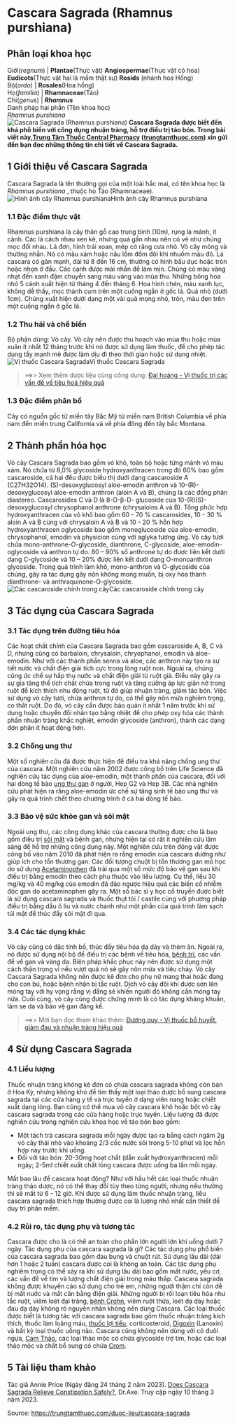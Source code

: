 # Cascara Sagrada (Rhamnus purshiana)

Phân loại khoa học  
---  
Giới(_regnum_) |  **Plantae**(Thực vật) **Angiospermae**(Thực vật có hoa) **Eudicots**(Thực vật hai lá mầm thật sự) **Rosids** (nhánh hoa Hồng)  
Bộ(_ordo_) | **Rosales**(Hoa hồng)  
Họ(_familia_) | **Rhamnaceae**(Táo)  
Chi(_genus_) | **_Rhamnus_**  
Danh pháp hai phần (Tên khoa học)  
_Rhamnus purshiana_  
![Cascara Sagrada \(Rhamnus purshiana\)](https://trungtamthuoc.com/images/others/cascara-sagrada-1-8716.jpg)
**Cascara Sagrada được biết đến khá phổ biến với công dụng nhuận tràng, hỗ trợ điều trị táo bón. Trong bài viết này,[Trung Tâm Thuốc Central Pharmacy](https://trungtamthuoc.com/ "Trung Tâm Thuốc Central Pharmacy") ([trungtamthuoc.com](https://trungtamthuoc.com/ "trungtamthuoc.com")) xin gửi đến bạn đọc những thông tin chi tiết về Cascara Sagrada.**
##  1 Giới thiệu về Cascara Sagrada
Cascara Sagrada là tên thường gọi của một loài hắc mai, có tên khoa học là _Rhamnus purshiana_ , thuộc họ Táo (Rhamnaceae).
![Hình ảnh cây Rhamnus purshiana](https://trungtamthuoc.com/images/item/cascara-sagrada-2.jpg)Hình ảnh cây Rhamnus purshiana
### 1.1 Đặc điểm thực vật
Rhamnus purshiana là cây thân gỗ cao trung bình (10m), rụng lá mảnh, ít cành. Các lá cách nhau xen kẽ, nhưng quá gần nhau nên có vẻ như chúng mọc đối nhau. Lá đơn, hình trái xoan, mép có răng cưa nhỏ. Vỏ cây mỏng và thường nhẵn. Nó có màu xám hoặc nâu lốm đốm đôi khi nhuốm màu đỏ. Lá cascara có gân mạnh, dài từ 8 đến 16 cm, thường có hình bầu dục hoặc tròn hoặc nhọn ở đầu. Các cạnh được mài nhẵn để làm mịn. Chúng có màu vàng nhạt đến xanh đậm chuyển sang màu vàng vào mùa thu.
Những bông hoa nhỏ 5 cánh xuất hiện từ tháng 4 đến tháng 6. Hoa hình chén, màu xanh lục, không dễ thấy, mọc thành cụm trên một cuống ngắn ở gốc lá. Quả nhỏ (dưới 1cm). Chúng xuất hiện dưới dạng một vài quả mọng nhỏ, tròn, màu đen trên một cuống ngắn ở gốc lá. 
### 1.2 Thu hái và chế biến
Bộ phận dùng: Vỏ cây.
Vỏ cây nên được thu hoạch vào mùa thu hoặc mùa xuân ít nhất 12 tháng trước khi nó được sử dụng làm thuốc, để cho phép tác dụng tẩy mạnh mẽ được làm dịu đi theo thời gian hoặc sử dụng nhiệt.
![Vị thuốc Cascara Sagrada](https://trungtamthuoc.com/images/item/cascara-sagrada-3.jpg)Vị thuốc Cascara Sagrada
> ==>> Xem thêm dược liệu cùng công dụng: [Đại hoàng - Vị thuốc trị các vấn đề về tiêu hoá hiệu quả](https://trungtamthuoc.com/duoc-lieu/dai-hoang)
### 1.3 Đặc điểm phân bố
Cây có nguồn gốc từ miền tây Bắc Mỹ từ miền nam British Columbia về phía nam đến miền trung California và về phía đông đến tây bắc Montana.
##  2 Thành phần hóa học
Vỏ cây Cascara Sagrada bao gồm vỏ khô, toàn bộ hoặc từng mảnh vỏ màu xám. Nó chứa từ 8,0% glycoside hydroxyanthracen trong đó 60% bao gồm cascaroside, cả hai đều được biểu thị dưới dạng cascaroside A (C27H32O14). 
(S)-desoxyglucosyl aloe-emodin anthron và 10-(R)-desoxyglucosyl aloe-emodin anthron (aloin A và B), chúng là các đồng phân diastereo. Cascarosides C và D là 8-O-β-D- glucoside của 10-(R)(S)-desoxyglucosyl chrysophanol anthrone (chrysaloins A và B). Tổng phức hợp hydroxyanthracen của vỏ khô bao gồm 60 - 70 % cascarosides, 10 - 30 % aloin A và B cùng với chrysaloin A và B và 10 - 20 % hỗn hợp hydroxyanthracen oglycoside bao gồm monoglucoside của aloe-emodin, chrysophanol, emodin và physicion cùng với aglyka tương ứng. 
Vỏ cây tươi chứa mono-anthrone-O-glycoside, dianthrone, C-glycoside, aloe-emodin-oglycoside và anthron tự do. 80 – 90% số anthrone tự do được liên kết dưới dạng C-glycoside và 10 – 20% được liên kết dưới dạng O-monoanthron glycoside. Trong quá trình làm khô, mono-anthron và O-glycoside của chúng, gây ra tác dụng gây nôn không mong muốn, bị oxy hóa thành dianthrone- và anthraquinone-O-glycoside.
![Các cascaroside chính trong cây](https://trungtamthuoc.com/images/item/cascara-sagrada-4.jpg)Các cascaroside chính trong cây
##  3 Tác dụng của Cascara Sagrada
### 3.1 Tác dụng trên đường tiêu hóa
Các hoạt chất chính của Cascara Sagrada bao gồm cascaroside A, B, C và D, nhưng cũng có barbaloin, chrysaloin, chryophanol, emodin và aloe-emodin. Như với các thành phần senna và aloe, các anthron này tạo ra sự tiết nước và chất điện giải tích cực trong lòng ruột non. Ngoài ra, chúng cũng ức chế sự hấp thụ nước và chất điện giải từ ruột già. Điều này gây ra sự gia tăng thể tích chất chứa trong ruột và tăng cường áp lực giãn nở trong ruột để kích thích nhu động ruột, từ đó giúp nhuận tràng, giảm táo bón.
Việc sử dụng vỏ cây tươi, chứa anthron tự do, có thể gây nôn mửa nghiêm trọng, co thắt ruột. Do đó, vỏ cây cần được bảo quản ít nhất 1 năm trước khi sử dụng hoặc chuyển đổi nhân tạo bằng nhiệt để cho phép oxy hóa các thành phần nhuận tràng khắc nghiệt, emodin glycoside (anthron), thành các dạng đơn phân ít hoạt động hơn.
### 3.2 Chống ung thư
Một số nghiên cứu đã được thực hiện để điều tra khả năng chống ung thư của cascara. Một nghiên cứu năm 2002 được công bố trên Life Science đã nghiên cứu tác dụng của aloe-emodin, một thành phần của cascara, đối với hai dòng tế bào [ung thư gan](https://trungtamthuoc.com/bai-viet/ung-thu-gan "ung thư gan") ở người, Hep G2 và Hep 3B. Các nhà nghiên cứu phát hiện ra rằng aloe-emodin ức chế sự tăng sinh tế bào ung thư và gây ra quá trình chết theo chương trình ở cả hai dòng tế bào.
### 3.3 Bảo vệ sức khỏe gan và sỏi mật
Ngoài ung thư, các công dụng khác của cascara thường được cho là bao gồm điều trị [sỏi mật](https://trungtamthuoc.com/bai-viet/nguyen-nhan-trieu-chung-cach-dieu-tri-va-phong-ngua-benh-soi-mat "sỏi mật") và bệnh gan, nhưng hiện tại có rất ít nghiên cứu lâm sàng để hỗ trợ những công dụng này.
Một nghiên cứu trên động vật được công bố vào năm 2010 đã phát hiện ra rằng emodin của cascara dường như giúp ích cho tổn thương gan. Các đối tượng chuột bị tổn thương gan mô học do sử dụng [Acetaminophen](https://trungtamthuoc.com/hoat-chat/paracetamol "Acetaminophen") đã trải qua một số mức độ bảo vệ gan sau khi điều trị bằng emodin theo cách phụ thuộc vào liều lượng. Cụ thể, liều 30 mg/kg và 40 mg/kg của emodin đã đảo ngược hiệu quả các biến cố nhiễm độc gan do acetaminophen gây ra.
Một số bác sĩ y học cổ truyền được biết là sử dụng cascara sagrada và thuốc thụt tỏi / castile cùng với phương pháp điều trị bằng dầu ô liu và nước chanh như một phần của quá trình làm sạch túi mật để thúc đẩy sỏi mật đi qua.
### 3.4 Các tác dụng khác
Vỏ cây cũng có đặc tính bổ, thúc đẩy tiêu hóa dạ dày và thèm ăn. Ngoài ra, nó được sử dụng nội bộ để điều trị các bệnh về tiêu hóa, [bệnh trĩ](https://trungtamthuoc.com/bai-viet/benh-tri-dau-hieu-benh-va-cach-chua-benh-tri-tai-nha "bệnh trĩ"), các vấn đề về gan và vàng da. Biện pháp khắc phục này nên được sử dụng một cách thận trọng vì nếu vượt quá nó sẽ gây nôn mửa và tiêu chảy. Vỏ cây Cascara Sagrada không nên được kê đơn cho phụ nữ mang thai hoặc đang cho con bú, hoặc bệnh nhân bị tắc ruột. 
Dịch vỏ cây đôi khi được sơn lên móng tay với hy vọng rằng vị đắng sẽ khiến người đó không cắn móng tay nữa. Cuối cùng, vỏ cây cũng được chứng minh là có tác dụng kháng khuẩn, làm se da và bảo vệ gan đáng kể.
> ==>> Mời bạn đọc tham khảo thêm: [Đương quy - Vị thuốc bổ huyết, giảm đau và nhuận tràng hiệu quả](https://trungtamthuoc.com/duoc-lieu/duong-quy-08)
##  4 Sử dụng Cascara Sagrada
### 4.1 Liều lượng
Thuốc nhuận tràng không kê đơn có chứa cascara sagrada không còn bán ở Hoa Kỳ, nhưng không khó để tìm thấy một loại thảo dược bổ sung cascara sagrada tại các cửa hàng y tế và trực tuyến ở dạng viên nang hoặc chiết xuất dạng lỏng. Bạn cũng có thể mua vỏ cây cascara khô hoặc bột vỏ cây cascara sagrada trong các cửa hàng hoặc trực tuyến.
Liều lượng đã được nghiên cứu trong nghiên cứu khoa học về táo bón bao gồm:
  * Một tách trà cascara sagrada mỗi ngày được tạo ra bằng cách ngâm 2g vỏ cây thái nhỏ vào khoảng 2/3 cốc nước sôi trong 5-10 phút và lọc hỗn hợp này trước khi uống.
  * Đối với táo bón: 20-30mg hoạt chất (dẫn xuất hydroxyanthracen) mỗi ngày; 2-5ml chiết xuất chất lỏng cascara được uống ba lần mỗi ngày.


Mất bao lâu để cascara hoạt động? Như với hầu hết các loại thuốc nhuận tràng thảo dược, nó có thể thay đổi tùy theo từng người, nhưng nếu thường thì sẽ mất từ ​​​​6 - 12 giờ. Khi được sử dụng làm thuốc nhuận tràng, liều cascara sagrada thích hợp thường được coi là lượng nhỏ nhất cần thiết để duy trì phân mềm.
### 4.2 Rủi ro, tác dụng phụ và tương tác
Cascara được cho là có thể an toàn cho phần lớn người lớn khi uống dưới 7 ngày. Tác dụng phụ của cascara sagrada là gì? Các tác dụng phụ phổ biến của cascara sagrada bao gồm đau bụng và chuột rút.
Sử dụng lâu dài (dài hơn 1 hoặc 2 tuần) cascara được coi là không an toàn. Các tác dụng phụ nghiêm trọng có thể xảy ra khi sử dụng lâu dài bao gồm mất nước, yếu cơ, các vấn đề về tim và lượng chất điện giải trong máu thấp. Cascara sagrada không được khuyến cáo sử dụng cho trẻ em, những người thậm chí còn dễ bị mất nước và mất cân bằng điện giải.
Những người bị rối loạn tiêu hóa như tắc ruột, viêm loét đại tràng, [bệnh Crohn](https://trungtamthuoc.com/bai-viet/benh-crohn "bệnh Crohn"), viêm ruột thừa, loét dạ dày hoặc đau dạ dày không rõ nguyên nhân không nên dùng Cascara.
Các loại thuốc được biết là tương tác với cascara sagrada bao gồm thuốc nhuận tràng kích thích, thuốc làm loãng máu, [thuốc lợi tiểu](https://trungtamthuoc.com/bai-viet/duoc-ly-thuoc-loi-tieu-dai-cuong-va-cac-thuoc-cu-the "thuốc lợi tiểu"), corticosteroid, [Digoxin](https://trungtamthuoc.com/hoat-chat/digoxin "Digoxin") (Lanoxin) và bất kỳ loại thuốc uống nào. Cascara cũng không nên dùng với cỏ đuôi ngựa, [Cam Thảo](https://trungtamthuoc.com/duoc-lieu/cam-thao-32 "Cam Thảo"), các loại thảo mộc có chứa glycoside trợ tim, hoặc các loại thảo mộc và chất bổ sung có chứa [Crom](https://trungtamthuoc.com/hoat-chat/crom "Crom").
##  5 Tài liệu tham khảo
Tác giả Annie Price (Ngày đăng 24 tháng 2 năm 2023). [Does Cascara Sagrada Relieve Constipation Safely?](https://draxe.com/nutrition/cascara-sagrada/), Dr.Axe. Truy cập ngày 10 tháng 3 năm 2023. 


Source: https://trungtamthuoc.com/duoc-lieu/cascara-sagrada